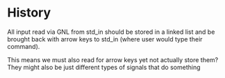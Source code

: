 # History
All input read via GNL from std_in should be stored in a linked list and be brought back with arrow keys to std_in (where user would type their command).

This means we must also read for arrow keys yet not actually store them? They might also be just different types of signals that do something

